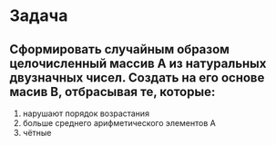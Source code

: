 # Задача

## Cформировать случайным образом целочисленный массив A из натуральных двузначных чисел. Создать на его основе масив B, отбрасывая те, которые:

1. нарушают порядок возрастания
2. больше среднего арифметического элементов A
3. чётные
